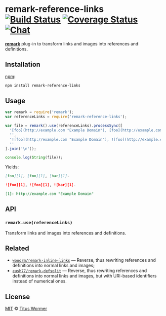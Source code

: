 # remark-reference-links [![Build Status][build-badge]][build-status] [![Coverage Status][coverage-badge]][coverage-status] [![Chat][chat-badge]][chat]

[**remark**][remark] plug-in to transform links and images into
references and definitions.

## Installation

[npm][]:

```bash
npm install remark-reference-links
```

## Usage

```javascript
var remark = require('remark');
var referenceLinks = require('remark-reference-links');

var file = remark().use(referenceLinks).processSync([
  '[foo](http://example.com "Example Domain"), [foo](http://example.com "Example Domain"), [bar](http://example.com "Example Domain").',
  '',
  '![foo](http://example.com "Example Domain"), ![foo](http://example.com "Example Domain"), ![bar](http://example.com "Example Domain").',
  ''
].join('\n'));

console.log(String(file));
```

Yields:

```md
[foo][1], [foo][1], [bar][1].

![foo][1], ![foo][1], ![bar][1].

[1]: http://example.com "Example Domain"
```

## API

### `remark.use(referenceLinks)`

Transform links and images into references and definitions.

## Related

*   [`wooorm/remark-inline-links`](https://github.com/wooorm/remark-inline-links)
    — Reverse, thus rewriting references and definitions into normal links
      and images;
*   [`eush77/remark-defsplit`](https://github.com/eush77/remark-defsplit)
    — Reverse, thus rewriting references and definitions into normal links
      and images, but with URI-based identifiers instead of
      numerical ones.

## License

[MIT][license] © [Titus Wormer][author]

<!-- Definitions -->

[build-badge]: https://img.shields.io/travis/wooorm/remark-reference-links.svg

[build-status]: https://travis-ci.org/wooorm/remark-reference-links

[coverage-badge]: https://img.shields.io/codecov/c/github/wooorm/remark-reference-links.svg

[coverage-status]: https://codecov.io/github/wooorm/remark-reference-links

[chat-badge]: https://img.shields.io/gitter/room/wooorm/remark.svg

[chat]: https://gitter.im/wooorm/remark

[license]: LICENSE

[author]: http://wooorm.com

[npm]: https://docs.npmjs.com/cli/install

[remark]: https://github.com/wooorm/remark
